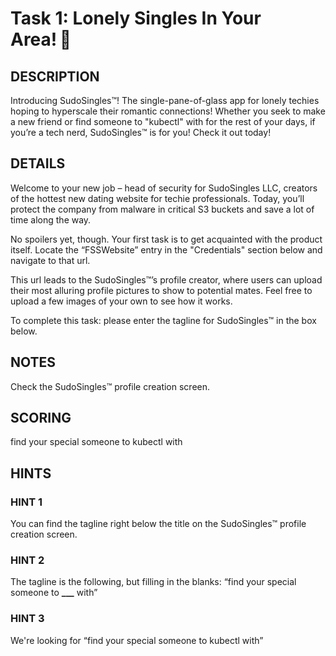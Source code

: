 # Task 1: Lonely Singles In Your Area! 👀

## DESCRIPTION

Introducing SudoSingles™! The single-pane-of-glass app for lonely techies hoping to hyperscale their romantic connections! Whether you seek to make a new friend or find someone to "kubectl" with for the rest of your days, if you’re a tech nerd, SudoSingles™ is for you! Check it out today!

## DETAILS

Welcome to your new job – head of security for SudoSingles LLC, creators of the hottest new dating website for techie professionals. Today, you’ll protect the company from malware in critical S3 buckets and save a lot of time along the way.

No spoilers yet, though. Your first task is to get acquainted with the product itself. Locate the “FSSWebsite” entry in the "Credentials" section below and navigate to that url.

This url leads to the SudoSingles™’s profile creator, where users can upload their most alluring profile pictures to show to potential mates. Feel free to upload a few images of your own to see how it works.

To complete this task: please enter the tagline for SudoSingles™ in the box below.

## NOTES

Check the SudoSingles™ profile creation screen.

## SCORING

find your special someone to kubectl with

## HINTS

### HINT 1

You can find the tagline right below the title on the SudoSingles™ profile creation screen.

### HINT 2

The tagline is the following, but filling in the blanks: “find your special someone to **\_\_\_** with”

### HINT 3

We're looking for “find your special someone to kubectl with”
